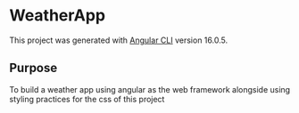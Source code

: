 # WeatherApp

This project was generated with [Angular CLI](https://github.com/angular/angular-cli) version 16.0.5.

## Purpose
To build a weather app using angular as the web framework alongside using styling practices for the css of this project

